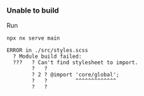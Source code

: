 ### Unable to build

Run

```
npx nx serve main
```

```
ERROR in ./src/styles.scss
  ? Module build failed:
  ???   ? Can't find stylesheet to import.
        ?   ?
        ? 2 ? @import 'core/global';
        ?   ?         ^^^^^^^^^^^^^
        ?   ?
```
